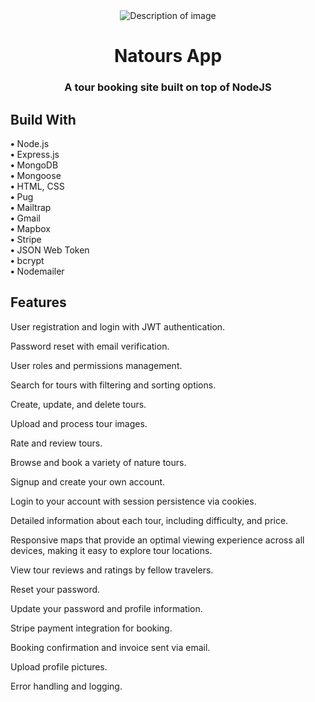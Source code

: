 <div align="center">
    <img src="https://github.com/user-attachments/assets/add23d05-c3d9-4ba2-bce2-a962166e627b" alt="Description of image" />
    <h1>Natours App</h1>
    <p><h3> A tour booking site built on top of NodeJS </h3></p>
</div>
<p><h2>Build With</h2></p>
<p>
    <strong>•</strong> Node.js<br>
    <strong>•</strong> Express.js<br>
    <strong>•</strong> MongoDB<br>
    <strong>•</strong> Mongoose<br>
    <strong>•</strong> HTML, CSS<br>
    <strong>•</strong> Pug<br>
    <strong>•</strong> Mailtrap<br>
    <strong>•</strong> Gmail<br>
    <strong>•</strong> Mapbox<br>
    <strong>•</strong> Stripe<br>
    <strong>•</strong> JSON Web Token<br>
    <strong>•</strong> bcrypt<br>
    <strong>•</strong> Nodemailer<br>
</p>
<p><h2>Features </h2></p>
<p>User registration and login with JWT authentication.</p>
<p>Password reset with email verification.</p>
<p>User roles and permissions management.</p>
<p>Search for tours with filtering and sorting options.</p>
<p>Create, update, and delete tours.</p>
<p>Upload and process tour images.</p>
<p>Rate and review tours.</p>
<p>Browse and book a variety of nature tours.</p>
<p>Signup and create your own account.</p>
<p>Login to your account with session persistence via cookies.</p>
<p>Detailed information about each tour, including  difficulty, and price.</p>
<p>Responsive maps that provide an optimal viewing experience across all devices, making it easy to explore tour locations.</p>
<p>View tour reviews and ratings by fellow travelers.</p>
<p>Reset your password.</p>
<p>Update your password and profile information.</p>
<p>Stripe payment integration for booking.</p>
<p>Booking confirmation and invoice sent via email.</p>
<p>Upload profile pictures.</p>
<p>Error handling and logging.</p>








